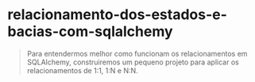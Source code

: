 # relacionamento-dos-estados-e-bacias-com-sqlalchemy

> Para entendermos melhor como funcionam os relacionamentos em SQLAlchemy, construiremos um pequeno projeto para aplicar os relacionamentos de 1:1, 1:N e N:N. 
